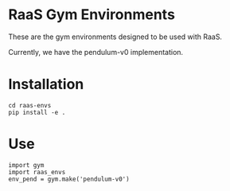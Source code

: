 # RaaS Gym Environments
These are the gym environments designed to be used with RaaS.

Currently, we have the pendulum-v0 implementation.

# Installation
```
cd raas-envs
pip install -e .
```

# Use

```
import gym
import raas_envs
env_pend = gym.make('pendulum-v0')
```
